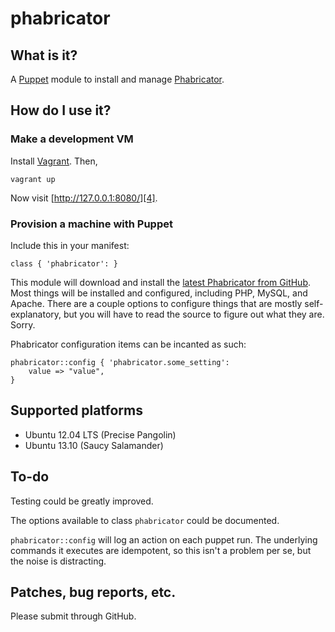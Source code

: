 # phabricator

## What is it?

A [Puppet][1] module to install and manage [Phabricator][2].

## How do I use it?

### Make a development VM

Install [Vagrant][5]. Then,

    vagrant up

Now visit [http://127.0.0.1:8080/][4].

### Provision a machine with Puppet

Include this in your manifest:

    class { 'phabricator': }

This module will download and install the [latest Phabricator from GitHub][3].
Most things will be installed and configured, including PHP, MySQL, and Apache.
There are a couple options to configure things that are mostly
self-explanatory, but you will have to read the source to figure out what they
are. Sorry.

Phabricator configuration items can be incanted as such:

    phabricator::config { 'phabricator.some_setting':
        value => "value",
    }

## Supported platforms

  - Ubuntu 12.04 LTS (Precise Pangolin)
  - Ubuntu 13.10 (Saucy Salamander)

## To-do

Testing could be greatly improved.

The options available to class `phabricator` could be documented.

`phabricator::config` will log an action on each puppet run. The underlying
commands it executes are idempotent, so this isn't a problem per se, but the
noise is distracting.

## Patches, bug reports, etc.

Please submit through GitHub.


  [1]: http://puppetlabs.com/
  [2]: http://phabricator.org/
  [3]: https://github.com/facebook/phabricator
  [4]: http://127.0.0.1:8080/
  [5]: http://www.vagrantup.com/
